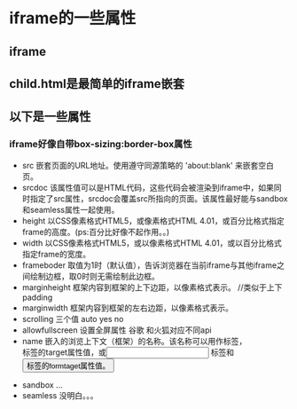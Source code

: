 # iframe的一些属性

## iframe 
## child.html是最简单的iframe嵌套

## 以下是一些属性

### iframe好像自带box-sizing:border-box属性

- src 嵌套页面的URL地址。使用遵守同源策略的  'about:blank' 来嵌套空白页。
- srcdoc 该属性值可以是HTML代码，这些代码会被渲染到iframe中，如果同时指定了src属性，srcdoc会覆盖src所指向的页面。该属性最好能与sandbox和seamless属性一起使用。
- height 以CSS像素格式HTML5，或像素格式HTML 4.01，或百分比格式指定frame的高度。(ps:百分比好像不起作用。。)
- width  以CSS像素格式HTML5，或以像素格式HTML 4.01，或以百分比格式指定frame的宽度。
- frameboder 取值为1时（默认值），告诉浏览器在当前iframe与其他iframe之间绘制边框，取0时则无需绘制此边框。
- marginheight 框架内容到框架的上下边距，以像素格式表示。 //类似于上下padding     
- marginwidth 框架内容到框架的左右边距，以像素格式表示。
- scrolling 三个值 auto yes no
- allowfullscreen 设置全屏属性 谷歌 和火狐对应不同api
- name 嵌入的浏览上下文（框架）的名称。该名称可以用作<a>标签，<form>标签的target属性值，或<input> 标签和 <button>标签的formtaget属性值。
- sandbox ...
- seamless 没明白。。。